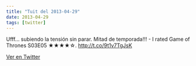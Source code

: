 ```yaml
---
title: "Tuit del 2013-04-29"
date: 2013-04-29
tags: [twitter]
---
```


Ufff... subiendo la tensión sin parar. Mitad de temporada!!! - I rated Game of Thrones S03E05 ★★★★☆. http://t.co/9t1v7TgJsK



[Ver en Twitter](https://twitter.com/i/web/status/329005050485669889)

